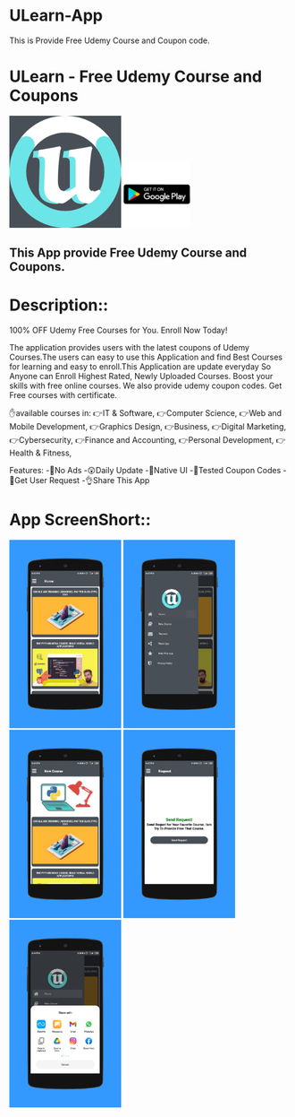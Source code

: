 # ULearn-App
This is Provide Free Udemy Course and Coupon code.

# ULearn - Free Udemy Course and Coupons
<img src="Logo.png" width="200">
<a href="https://play.google.com/store/apps/details?id=com.ulearn"><img src="Playstore.png"  width="120"></a>
<h2>This App provide Free Udemy Course and Coupons.</h2>


# Description::
100% OFF Udemy Free Courses for You. Enroll Now Today!

The application provides users with the latest coupons of Udemy Courses.The users can easy to use this Application and find Best Courses for learning and easy to enroll.This Application are update everyday So Anyone can Enroll Highest Rated, Newly Uploaded Courses.
Boost your skills with free online courses. We also provide udemy coupon codes. Get Free courses with certificate.

✋available courses in:
	👉IT & Software, 
	👉Computer Science, 
	👉Web and Mobile Development,
	👉Graphics Design,
	👉Business, 
	👉Digital Marketing, 
	👉Cybersecurity, 
	👉Finance and Accounting,
	👉Personal Development,
	👉Health & Fitness,

Features:
-🚫No Ads 
-😲Daily Update
-📱Native UI
-🔨Tested Coupon Codes
-📩Get User Request
-👌Share This App

# App ScreenShort::
	
<img src="Screen1.png" width="200"> <img src="Screen2.png" width="200"> <img src="Screen3.png" width="200"> <img src="Screen4.png" width="200"> <img src="Screen5.png" width="200"> 
